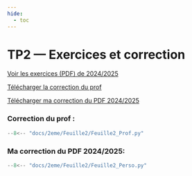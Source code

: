 ```yaml
---
hide:
  - toc
---
```


# TP2 — Exercices et correction

[Voir les exercices (PDF) de 2024/2025](Feuille2_2024-2025.pdf)

[Télécharger la correction du prof](Feuille2_Prof.py)

[Télécharger ma correction du PDF 2024/2025](Feuille2_Perso.py)


### **Correction du prof :**
```python linenums="1"
--8<-- "docs/2eme/Feuille2/Feuille2_Prof.py"
```


### **Ma correction du PDF 2024/2025:**
```python linenums="1"
--8<-- "docs/2eme/Feuille2/Feuille2_Perso.py"
```